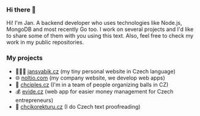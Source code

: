 ### Hi there 👋

Hi! I'm Jan. A backend developer who uses technologies like Node.js, MongoDB and most recently Go too. I work on several projects and I'd like to share some of them with you using this text. Also, feel free to check my work in my public repositories.

### My projects
- 👨🏻‍💻 [jansvabik.cz](https://jansvabik.cz/) (my tiny personal website in Czech language)
- 🌐 [noltio.com](https://noltio.com/) (my company website, we develop web apps)
- 💃 [chciples.cz](https://chciples.cz/) (I'm in a team of people organizing balls in CZ)
- 💰 [evide.cz](https://evide.cz/) (web app for easier money management for Czech entrepreneurs)
- 📝 [chcikorekturu.cz](https://chcikorekturu.cz) (I do Czech text proofreading)
